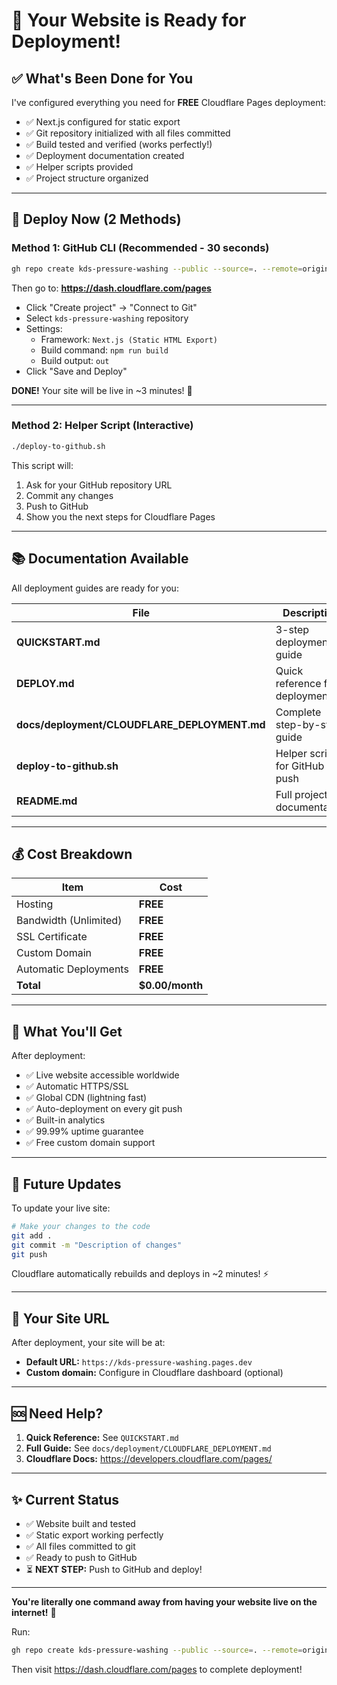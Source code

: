 # 🎉 Your Website is Ready for Deployment!

## ✅ What's Been Done for You

I've configured everything you need for **FREE** Cloudflare Pages deployment:

- ✅ Next.js configured for static export
- ✅ Git repository initialized with all files committed
- ✅ Build tested and verified (works perfectly!)
- ✅ Deployment documentation created
- ✅ Helper scripts provided
- ✅ Project structure organized

---

## 🚀 Deploy Now (2 Methods)

### Method 1: GitHub CLI (Recommended - 30 seconds)

```bash
gh repo create kds-pressure-washing --public --source=. --remote=origin --push
```

Then go to: **https://dash.cloudflare.com/pages**
- Click "Create project" → "Connect to Git"
- Select `kds-pressure-washing` repository
- Settings:
  - Framework: `Next.js (Static HTML Export)`
  - Build command: `npm run build`
  - Build output: `out`
- Click "Save and Deploy"

**DONE!** Your site will be live in ~3 minutes! 🎊

---

### Method 2: Helper Script (Interactive)

```bash
./deploy-to-github.sh
```

This script will:
1. Ask for your GitHub repository URL
2. Commit any changes
3. Push to GitHub
4. Show you the next steps for Cloudflare Pages

---

## 📚 Documentation Available

All deployment guides are ready for you:

| File | Description |
|------|-------------|
| **QUICKSTART.md** | 3-step deployment guide |
| **DEPLOY.md** | Quick reference for deployment |
| **docs/deployment/CLOUDFLARE_DEPLOYMENT.md** | Complete step-by-step guide |
| **deploy-to-github.sh** | Helper script for GitHub push |
| **README.md** | Full project documentation |

---

## 💰 Cost Breakdown

| Item | Cost |
|------|------|
| Hosting | **FREE** |
| Bandwidth (Unlimited) | **FREE** |
| SSL Certificate | **FREE** |
| Custom Domain | **FREE** |
| Automatic Deployments | **FREE** |
| **Total** | **$0.00/month** |

---

## 🎯 What You'll Get

After deployment:
- ✅ Live website accessible worldwide
- ✅ Automatic HTTPS/SSL
- ✅ Global CDN (lightning fast)
- ✅ Auto-deployment on every git push
- ✅ Built-in analytics
- ✅ 99.99% uptime guarantee
- ✅ Free custom domain support

---

## 🔄 Future Updates

To update your live site:

```bash
# Make your changes to the code
git add .
git commit -m "Description of changes"
git push
```

Cloudflare automatically rebuilds and deploys in ~2 minutes! ⚡

---

## 📍 Your Site URL

After deployment, your site will be at:
- **Default URL:** `https://kds-pressure-washing.pages.dev`
- **Custom domain:** Configure in Cloudflare dashboard (optional)

---

## 🆘 Need Help?

1. **Quick Reference:** See `QUICKSTART.md`
2. **Full Guide:** See `docs/deployment/CLOUDFLARE_DEPLOYMENT.md`
3. **Cloudflare Docs:** https://developers.cloudflare.com/pages/

---

## ✨ Current Status

- ✅ Website built and tested
- ✅ Static export working perfectly
- ✅ All files committed to git
- ✅ Ready to push to GitHub
- ⏳ **NEXT STEP:** Push to GitHub and deploy!

---

**You're literally one command away from having your website live on the internet!** 🚀

Run:
```bash
gh repo create kds-pressure-washing --public --source=. --remote=origin --push
```

Then visit https://dash.cloudflare.com/pages to complete deployment!

